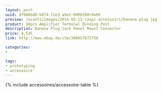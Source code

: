 ```yaml
---
layout: post
uuid: df986bd0-b074-11e3-a5e2-0800200c9a66
preview: /assets/images/2014-03-12-raspi-accessoirs/banana-plug.jpg
product: 10pcs Amplifier Terminal Binding Post
description: Banana Plug Jack Panel Mount Connector
price: 4,53€
link: http://www.ebay.de/itm/300957672750

categories:
-

tags:
- prototyping
- accessoire
---
```


{% include accessoires/accessoire-table %}